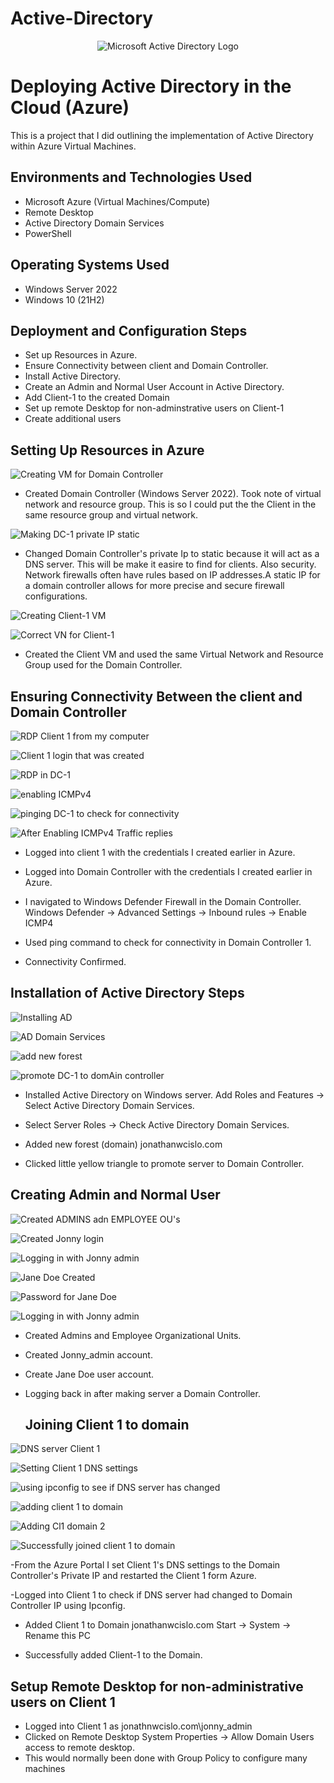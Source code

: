 # Active-Directory
<p align="center">
<img src="https://i.imgur.com/pU5A58S.png" alt="Microsoft Active Directory Logo"/>
</p>

<h1>Deploying Active Directory in the Cloud (Azure)</h1>
This is a project that I did outlining the implementation of Active Directory within Azure Virtual Machines.<br />


<h2>Environments and Technologies Used</h2>

- Microsoft Azure (Virtual Machines/Compute)
- Remote Desktop
- Active Directory Domain Services
- PowerShell

<h2>Operating Systems Used </h2>

- Windows Server 2022
- Windows 10 (21H2)

<h2>Deployment and Configuration Steps</h2>

- Set up Resources in Azure.
- Ensure Connectivity between client and Domain Controller.
- Install Active Directory.
- Create an Admin and Normal User Account in Active Directory.
- Add Client-1 to the created Domain
- Set up remote Desktop for non-adminstrative users on Client-1
- Create additional users

<h2>Setting Up Resources in Azure</h2>

![Creating VM for Domain Controller ](https://github.com/user-attachments/assets/ef876fa8-202a-40ea-86f2-d00ae63faf2e)
- Created Domain Controller (Windows Server 2022). Took note of virtual network and resource group. This is so I could put the the Client in the same resource group and virtual network.

![Making DC-1 private IP static](https://github.com/user-attachments/assets/b1ddd5e2-7b6c-414a-9e61-820ce2883f7f)

- Changed Domain Controller's private Ip to static because it will act as a DNS server. This will be make it easire to find for clients. Also security. Network firewalls often have rules based on IP addresses.A static IP for a domain controller allows for more precise and secure firewall configurations.   
 

![Creating Client-1 VM](https://github.com/user-attachments/assets/0f701fa3-903b-4d8a-852e-e143c81ab196)



<p>

![Correct VN for Client-1](https://github.com/user-attachments/assets/6e90f803-968c-4b83-af03-b512681f57e8)


- Created the Client VM and used the same Virtual Network and Resource Group used for the Domain Controller.

<h2>Ensuring Connectivity Between the client and Domain Controller</h2>

![RDP Client 1 from my computer](https://github.com/user-attachments/assets/2079f459-fbde-4bdd-97eb-88aae5303530)

![Client 1 login that was created](https://github.com/user-attachments/assets/d2da2cf7-95aa-487c-bd09-17246eabc1a2)

![RDP in DC-1](https://github.com/user-attachments/assets/df181e03-3c9c-4851-9d09-b77a3c82b3c7)

![enabling ICMPv4](https://github.com/user-attachments/assets/2d7c67eb-2bfb-4169-856c-d8ce8123c431)


![pinging DC-1 to check for connectivity](https://github.com/user-attachments/assets/f5ee1a96-6734-4182-b09f-5082eb59bb8d)


![After Enabling ICMPv4 Traffic replies](https://github.com/user-attachments/assets/1c33c7ed-03de-4b1e-b227-c60e02b0ca24)




- Logged into client 1 with the credentials I created earlier in Azure.

- Logged into Domain Controller with the credentials I created earlier in Azure.

- I navigated to Windows Defender Firewall in the Domain Controller. Windows Defender -> Advanced Settings -> Inbound rules -> Enable ICMP4

- Used ping command to check for connectivity in Domain Controller 1.

- Connectivity Confirmed.


<h2>Installation of Active Directory Steps</h2>

![Installing AD](https://github.com/user-attachments/assets/007b2a18-3e5a-48c6-b18a-54bd8c97529d)

![AD Domain Services](https://github.com/user-attachments/assets/4f891db4-e91a-475d-b264-c68ce883e4fc)

![add new forest](https://github.com/user-attachments/assets/ca2ecabf-b96a-4a38-a4d2-d770b0e8877d)


![promote DC-1 to domAin controller](https://github.com/user-attachments/assets/da56f563-0b8d-49f1-94e7-3248fb5fe738)

- Installed Active Directory on Windows server.  Add Roles and Features -> Select Active Directory Domain Services.

- Select Server Roles -> Check Active Directory Domain Services.

- Added new forest (domain) jonathanwcislo.com

- Clicked little yellow triangle to promote server to Domain Controller.


<h2>Creating Admin and Normal User</h2>

![Created ADMINS adn EMPLOYEE OU's](https://github.com/user-attachments/assets/9318220c-5e2b-4d0a-b52f-2c1b80526375)


![Created Jonny login](https://github.com/user-attachments/assets/3779cde0-aeb2-4320-b762-695bc69955bc)


![Logging in with Jonny admin](https://github.com/user-attachments/assets/49e12d15-80b1-424b-9b60-20ab55052596)


![Jane Doe Created](https://github.com/user-attachments/assets/2b725ac0-ad7f-4a24-b75f-5089780422c0)

![Password for Jane Doe](https://github.com/user-attachments/assets/5de5ff34-14db-4d25-8bad-d00dcb26f018)

![Logging in with Jonny admin](https://github.com/user-attachments/assets/46cca603-5f1a-43ef-8e42-264dde9380e7)




- Created Admins and Employee Organizational Units.
- Created Jonny_admin account.
- Create Jane Doe user account.
- Logging back in after making server a Domain Controller.



  <h2>Joining Client 1 to domain</h2>

![DNS server Client 1](https://github.com/user-attachments/assets/a4b64f1b-a370-4b56-af88-3d3597afa93b)

![Setting Client 1 DNS settings](https://github.com/user-attachments/assets/a2fc735d-b6e9-497c-a63e-93ae379b5a2f)

![using ipconfig  to see if DNS server has changed](https://github.com/user-attachments/assets/90cd278d-d4ed-48c9-a542-572e84831a1d)

![adding client 1 to domain](https://github.com/user-attachments/assets/0f4e3bf3-e9eb-4b53-b702-5a59c0778b28)

![Adding Cl1 domain 2](https://github.com/user-attachments/assets/e5f36d25-68e0-448c-a961-9dcd725f9aa7)

![Successfully joined client 1 to domain](https://github.com/user-attachments/assets/9a609d1f-f0e1-44eb-9053-ec7ebd25d481)



-From the Azure Portal I set Client 1's DNS settings to the Domain Controller's Private IP and restarted the Client 1 form Azure.

-Logged into Client 1 to check if DNS server had changed to Domain Controller IP using Ipconfig.

- Added Client 1 to Domain jonathanwcislo.com  Start -> System -> Rename this PC

- Successfully added Client-1 to the Domain.


  


<h2>Setup Remote Desktop for non-administrative users on Client 1</h2>

- Logged into Client 1 as jonathnwcislo.com\jonny_admin
- Clicked on Remote Desktop System Properties -> Allow Domain Users access to remote desktop.
- This would normally been done with Group Policy to configure many machines





</p>
<p>

</p>
<br />



</p>
<p>

</p>
<br />

<p>

</p>
<p>

<br />
